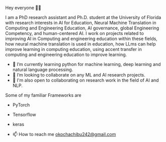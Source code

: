 Hey everyone 👋🏾

I am a PhD research assistant and Ph.D. student at the University of Florida with research interests in AI for Education, Neural Machine Translation in Computing and Engineering Education, AI governance, global Engineering Competency, and human-centered AI. I work on projects related to improving AI in Computing and engineering education within these fields, how neural machine translation is used in education, how LLms can help improve learning in computing education, using accent transfer in computing and engineering education to improve learning.

- 🌱 I’m currently learning python for machine learning, deep learning and natural language processing.
- 💞️ I’m looking to collaborate on any ML and AI research projects.
- 🌊 I'm also open to collaborating on research work in the field of AI and NLP.

Some of my familiar Frameworks are

- PyTorch
- Tensorflow
- keras

- 📫 How to reach me okochachibu242@gmail.com
<!---
unruli/unruli is a ✨ special ✨ repository because its `README.md` (this file) appears on your GitHub profile.
You can click the Preview link to take a look at your changes.
--->
